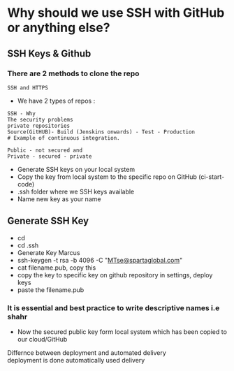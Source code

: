 # Why should we use SSH with GitHub or anything else?


## SSH Keys & Github

### There are 2 methods to clone the repo
``` 
SSH and HTTPS
```
- We have 2 types of repos :
```
SSH - Why
The security problems
private repositories 
Source(GitHUB)- Build (Jenskins onwards) - Test - Production 
# Example of continuous integration. 

Public - not secured and
Private - secured - private
```
- Generate SSH keys on your local system 
- Copy the key from local system to the specific repo on GitHub (ci-start-code)
- .ssh folder where we SSH keys available
- Name new key as your name 

## Generate SSH Key
- cd 
- cd .ssh
- Generate Key Marcus 
- ssh-keygen -t rsa -b 4096 -C "MTse@spartaglobal.com"
- cat filename.pub, copy this
- copy the key to specific key on github repository in settings, deploy keys
- paste the filename.pub 

### It is essential and best practice to write descriptive names i.e shahr
- Now the secured public key form local system which has been copied to our cloud/GitHub

Differnce between deployment and automated delivery  
deployment is done automatically 
used delivery 
